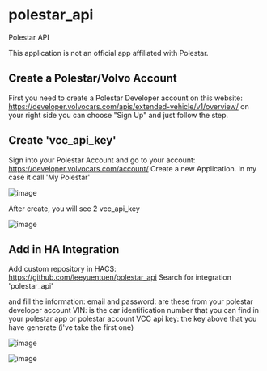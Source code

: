 # polestar_api
Polestar API

This application is not an official app affiliated with Polestar.


## Create a Polestar/Volvo Account
First you need to create a Polestar Developer account on this website: 
https://developer.volvocars.com/apis/extended-vehicle/v1/overview/
on your right side you can choose "Sign Up" and just follow the step.

## Create 'vcc_api_key'
Sign into your Polestar Account and go to your account:
https://developer.volvocars.com/account/
Create a new Application. In my case it call 'My Polestar'

![image](https://github.com/leeyuentuen/polestar_api/assets/1487966/1e4694fe-90ee-4915-b198-55d6b084dc50)

After create, you will see 2 vcc_api_key

![image](https://github.com/leeyuentuen/polestar_api/assets/1487966/b660dffb-096d-4a15-afaa-7213fff24359)


## Add in HA Integration
Add custom repository in HACS: https://github.com/leeyuentuen/polestar_api
Search for integration 'polestar_api'

and fill the information:
email and password: are these from your polestar developer account
VIN: is the car identification number that you can find in your polestar app or polestar account
VCC api key: the key above that you have generate (i've take the first one)

![image](https://github.com/leeyuentuen/polestar_api/assets/1487966/11d7586b-9d88-4b65-bd2b-0c5f66ff52fa)

![image](https://github.com/leeyuentuen/polestar_api/assets/1487966/a8ae1b78-912b-40b5-9498-2534b07f4200)
